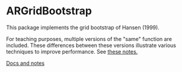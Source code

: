 # ARGridBootstrap

This package implements the grid bootstrap of Hansen (1999). 

For teaching purposes, multiple versions of the "same" function are
included. These differences between these versions illustrate various
techniques to improve performance. See [these notes.](https://schrimpf.github.io/ARGridBootstrap.jl/argridboot/)

[Docs and notes](https://schrimpf.github.io/ARGridBootstrap.jl/)
